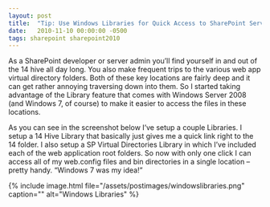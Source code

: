 ```yaml
---
layout: post
title:  "Tip: Use Windows Libraries for Quick Access to SharePoint Server Files"
date:   2010-11-10 00:00:00 -0500
tags: sharepoint sharepoint2010
---
```


As a SharePoint developer or server admin you’ll find yourself in and out of the 14 hive all day long.  You also make frequent trips to the various web app virtual directory folders.  Both of these key locations are fairly deep and it can get rather annoying traversing down into them.  So I started taking advantage of the Library feature that comes with Windows Server 2008 (and Windows 7, of course) to make it easier to access the files in these locations.

As you can see in the screenshot below I’ve setup a couple Libraries.  I setup a 14 Hive Library that basically just gives me a quick link right to the 14 folder.  I also setup a SP Virtual Directories Library in which I’ve included each of the web application root folders.  So now with only one click I can access all of my web.config files and bin directories in a single location – pretty handy.  “Windows 7 was my idea!”

{% include image.html file="/assets/postimages/windowslibraries.png" caption="" alt="Windows Libraries" %}